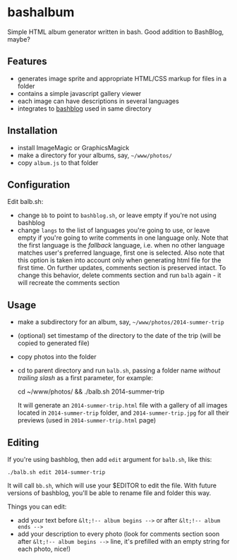 bashalbum
=========

Simple HTML album generator written in bash.
Good addition to BashBlog, maybe?

Features
--------

- generates image sprite and appropriate HTML/CSS markup for files in a folder
- contains a simple javascript gallery viewer
- each image can have descriptions in several languages
- integrates to [bashblog](https://github.com/cfenollosa/bashblog) used in same directory

Installation
------------

- install ImageMagic or GraphicsMagick
- make a directory for your albums, say, `~/www/photos/`
- copy `album.js` to that folder

Configuration
-------------

Edit balb.sh:
- change `bb` to point to `bashblog.sh`, or leave empty if you're not using bashblog
- change `langs` to the list of languages you're going to use, or leave empty
  if you're going to write comments in one language only.
  Note that the first language is the _fallback_ language, i.e. when no other
  language matches user's preferred language, first one is selected.
  Also note that this option is taken into account only when generating html file
  for the first time. On further updates, comments section is preserved intact.
  To change this behavior, delete comments section and run `balb` again - it
  will recreate the comments section

Usage
-----

- make a subdirectory for an album, say, `~/www/photos/2014-summer-trip`
- (optional) set timestamp of the directory to the date of the trip (will be
  copied to generated file)
- copy photos into the folder
- cd to parent directory and run `balb.sh`, passing a folder name *without
  trailing slash* as a first parameter, for example:

    cd ~/www/photos/ && ./balb.sh 2014-summer-trip

  It will generate an `2014-summer-trip.html` file with a gallery of all images
  located in `2014-summer-trip` folder, and `2014-summer-trip.jpg` for all their
  previews (used in `2014-summer-trip.html` page)

Editing
-------

If you're using bashblog, then add `edit` argument for `balb.sh`, like this:

    ./balb.sh edit 2014-summer-trip

It will call `bb.sh`, which will use your $EDITOR to edit the file. With future
versions of bashblog, you'll be able to rename file and folder this way.

Things you can edit:
- add your text before `&lt;!-- album begins -->` or after `&lt;!-- album ends -->`
- add your description to every photo
  (look for comments section soon after `&lt;!-- album begins -->` line,
  it's prefilled with an empty string for each photo, nice!)
